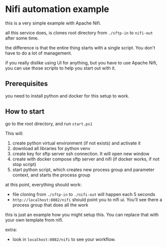 # Nifi automation example

this is a very simple example with Apache Nifi.

all this service does, is clones root directory from `./sftp-in` to `nifi-out` after some time.

the difference is that the entire thing starts with a single script. You don't have to do a lot of management.

if you really dislike using UI for anything, but you have to use Apache Nifi, you can use those scripts to help you start out with it.

## Prerequisites

you need to install python and docker for this setup to work.

## How to start

go to the root directory, and run `start.ps1`

This will:
1. create python virtual environment (if not exists) and activate it
2. download all libraries for python venv
3. create key for sftp server ssh connection. It will open new window
4. create with docker compose sftp server and nifi (if docker works, if not stop script)
5. start python script, which creates new process group and parameter context, and starts the process group

at this point, everything should work:
- file cloning from `./sftp-in` to `./nifi-out` will happen each 5 seconds 
- `http://localhost:8082/nifi` should point you to nifi ui. You'll see there a process group that does all the work

this is just an example how you might setup this. You can replace that with your own template from nifi.


extra:
- look in `localhost:8082/nifi` to see your workflow.

